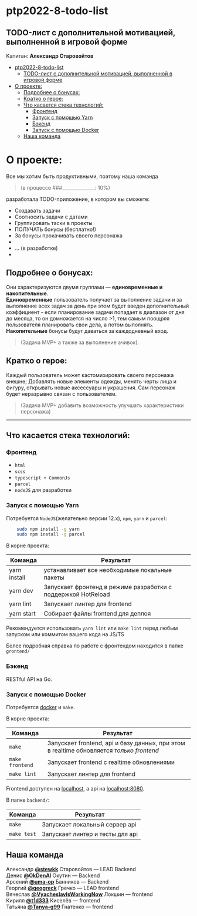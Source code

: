 # ptp2022-8-todo-list
## TODO-лист c дополнительной мотивацией, выполненной в игровой форме  
Kапитан: **Александр Старовойтов**

- [ptp2022-8-todo-list](#ptp2022-8-todo-list)
  - [TODO-лист c дополнительной мотивацией, выполненной в игровой форме](#todo-лист-c-дополнительной-мотивацией-выполненной-в-игровой-форме)
- [О проекте:](#о-проекте)
  - [Подробнее о бонусах:](#подробнее-о-бонусах)
  - [Кратко о герое:](#кратко-о-герое)
  - [Что касается стека технологий:](#что-касается-стека-технологий)
    - [Фронтенд](#фронтенд)
    - [Запуск с помощью Yarn](#запуск-с-помощью-yarn)
    - [Бэкенд](#бэкенд)
    - [Запуск с помощью Docker](#запуск-с-помощью-docker)
  - [Наша команда](#наша-команда)

О проекте:
===

Все мы хотим быть продуктивными, поэтому наша команда
>(в процессе ###______________: 10%)
>
разработала TODO-приложение, в котором вы сможете:

+ Создавать задачи
+ Соотносить задачи с датами
+ Группировать таски в проекты
+ ПОЛУЧАТЬ бонусы (бесплатно!)
+ За бонусы прокачивать своего персонажа
+
+ ... (в разработке)
+

Подробнее о бонусах:
---
Они характеризуются двумя группами — **единовременные и накопительные**.  
**Единовременные** пользователь получает за выполнение задачи и за выполнение всех задач за день
при этом будет введен дополнительный коэффициент - если планирование задачи попадает в диапазон от дня до месяца,
то он домножается на число >1, тем самым поощряя пользователя планировать свои дела, а потом выполнять.  
**Накопительные** бонусы будут даваться за каждодневный вход.

>(Задача MVP+ а также за выполнение ачивок).

Кратко о герое:
---

Каждый пользователь может кастомизировать своего персонажа внешне;
Добавлять новые элементы одежды, менять черты лица и фигуру,
открывать новые аксессуары и украшения.
Сам персонаж будет неразрывно связан с пользователем.

>(Задача MVP+ добавить возможность улучшать характеристики персонажа)

---
## Что касается стека технологий:

### Фронтенд

- `html`
- `scss`
- `typescript + CommonJs`
- `parcel`
- `nodeJS` для разработки

### Запуск с помощью Yarn

Потребуется `NodeJS`(желательно версии 12.x), `npm`, `yarn` и `parcel`:
```sh
    sudo npm install -g yarn
    sudo npm install -g parcel
```
В корне проекта:

| Команда      | Результат                                                     |
|--------------|---------------------------------------------------------------|
| yarn install | устанавливает все необходимые локальные пакеты                |
| yarn dev     | Запускает фронтенд в режиме разработки с поддержкой HotReload |
| yarn lint    | Запускает линтер для frontend                                 |
| yarn start   | Собирает файлы frontend для деплоя                            |

Рекомендуется использовать `yarn lint` или `make lint` перед любым запуском или коммитом вашего кода на JS/TS

Более подробная справка по работе с фронтендом находится в папке `grontend/`

### Бэкенд

RESTful API на Go.

### Запуск с помощью Docker

Потребуется [docker](https://docs.docker.com/engine/install/) и `make`.

В корне проекта:

| Команда         | Результат                                                                                |
|-----------------|------------------------------------------------------------------------------------------|
| `make`          | Запускает frontend, api и базу данных, при этом в realtime обновляется *только frontend* |
| `make frontend` | Запускает frontend с realtime обновлениями                                               |
| `make lint`     | Запускает линтер для frontend                                                            |

Frontend доступен на [localhost](http://localhost), а api на [localhost:8080](http://localhost:8080).

В папке `backend/`:

| Команда     | Результат                        |
|-------------|----------------------------------|
| `make`      | Запускает локальный сервер api   |
| `make test` | Запускает линтер и тесты для api |

## Наша команда

Александр **[@stewkk](https://github.com/stewkk)** Старовойтов — LEAD Backend  
Денис **[@OkDenAl](https://github.com/OkDenAl)** Окутин — Backend  
Арсений **[@uma-op](https://github.com/uma-op)** Банников — Backend  
Георгий **[@geogreck](https://github.com/geogreck)** Гречко — LEAD frontend  
Вячеслав **[@VyacheslavIsWorkingNow](https://github.com/VyacheslavIsWorkingNow)** Локшин — frontend  
Кирилл **[@t1d333](https://github.com/t1d333)** Киселёв —  frontend  
Татьяна **[@Tanya-g99](https://github.com/Tanya-g99)** Гнатенко — frontend  

